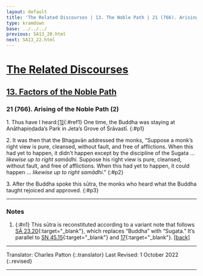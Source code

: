 ```yaml
---
layout: default
title: 'The Related Discourses | 13. The Noble Path | 21 (766). Arising of the Noble Path (2)'
type: kramdown
base: ../../../
previous: SA13_20.html
next: SA13_22.html
---
```


# [The Related Discourses](../index.html)
## [13. Factors of the Noble Path](index.html)
### 21 (766). Arising of the Noble Path (2)

1\. Thus have I heard:[\[1\]](#n1){:#ref1} One time, the Buddha was staying at Anāthapiṇḍada’s Park in Jeta’s Grove of Śrāvastī.
{:#p1}

2\. It was then that the Bhagavān addressed the monks, “Suppose a monk’s right view is pure, cleansed, without fault, and free of afflictions. When this had yet to happen, it didn’t happen except by the discipline of the Sugata … <em>likewise up to right samādhi</em>. Suppose his right view is pure, cleansed, without fault, and free of afflictions. When this had yet to happen, it could happen … <em>likewise up to right samādhi</em>.”
{:#p2}

3\. After the Buddha spoke this sūtra, the monks who heard what the Buddha taught rejoiced and approved.
{:#p3}

---

### Notes

1. {:#n1} This sūtra is reconstituted according to a variant note that follows [SĀ 23.20](SA13_20.html){:target="_blank"}, which replaces “Buddha” with “Sugata.” It’s parallel to [SN 45.15](https://suttacentral.net/sn45.15){:target="_blank"} and [17](https://suttacentral.net/sn45.17){:target="_blank"}. [\[back\]](#ref1)

---

Translator: Charles Patton
{:.translator}
Last Revised: 1 October 2022
{:.revised}

---